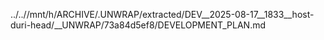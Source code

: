 ../..//mnt/h/ARCHIVE/.UNWRAP/extracted/DEV__2025-08-17__1833__host-duri-head/__UNWRAP/73a84d5ef8/DEVELOPMENT_PLAN.md